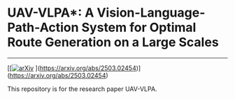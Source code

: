 # UAV-VLPA*: A Vision-Language-Path-Action System for Optimal Route Generation on a Large Scales


---
[[[![arXiv](https://img.shields.io/badge/https://arxiv.org/abs/2501.05014-df2a2a.svg?style=for-the-badge)](https://arxiv.org/abs/2501.05014)
](https://arxiv.org/abs/2503.02454)](https://arxiv.org/abs/2503.02454)

This repository is for the research paper UAV-VLPA.
